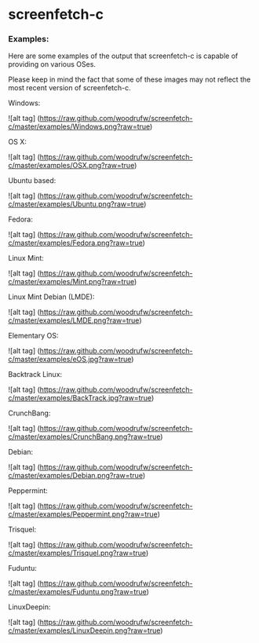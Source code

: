 screenfetch-c
=============

### Examples:

Here are some examples of the output that screenfetch-c is capable of providing on various OSes.

Please keep in mind the fact that some of these images may not reflect the most recent version of screenfetch-c.


Windows:


![alt tag] (https://raw.github.com/woodrufw/screenfetch-c/master/examples/Windows.png?raw=true)

OS X:


![alt tag] (https://raw.github.com/woodrufw/screenfetch-c/master/examples/OSX.png?raw=true)

Ubuntu based:


![alt tag] (https://raw.github.com/woodrufw/screenfetch-c/master/examples/Ubuntu.png?raw=true)

Fedora:


![alt tag] (https://raw.github.com/woodrufw/screenfetch-c/master/examples/Fedora.png?raw=true)

Linux Mint:


![alt tag] (https://raw.github.com/woodrufw/screenfetch-c/master/examples/Mint.png?raw=true)

Linux Mint Debian (LMDE):


![alt tag] (https://raw.github.com/woodrufw/screenfetch-c/master/examples/LMDE.png?raw=true)

Elementary OS:


![alt tag] (https://raw.github.com/woodrufw/screenfetch-c/master/examples/eOS.jpg?raw=true)

Backtrack Linux:


![alt tag] (https://raw.github.com/woodrufw/screenfetch-c/master/examples/BackTrack.jpg?raw=true)

CrunchBang:


![alt tag] (https://raw.github.com/woodrufw/screenfetch-c/master/examples/CrunchBang.png?raw=true)

Debian:


![alt tag] (https://raw.github.com/woodrufw/screenfetch-c/master/examples/Debian.png?raw=true)

Peppermint:


![alt tag] (https://raw.github.com/woodrufw/screenfetch-c/master/examples/Peppermint.png?raw=true)

Trisquel:


![alt tag] (https://raw.github.com/woodrufw/screenfetch-c/master/examples/Trisquel.png?raw=true)

Fuduntu:


![alt tag] (https://raw.github.com/woodrufw/screenfetch-c/master/examples/Fuduntu.png?raw=true)

LinuxDeepin:


![alt tag] (https://raw.github.com/woodrufw/screenfetch-c/master/examples/LinuxDeepin.png?raw=true)